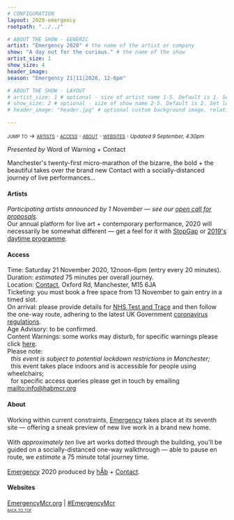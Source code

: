 ```yaml
---
# CONFIGURATION
layout: 2020-emergency
rootpath: "../../"

# ABOUT THE SHOW - GENERIC
artist: "Emergency 2020" # the name of the artist or company
show: "A day out for the curious." # the name of the show
artist_size: 1
show_size: 4
header_image:  
season: "Emergency 21|11|2020, 12-6pm"

# ABOUT THE SHOW - LAYOUT
# artist_size: 1 # optional - size of artist name 1-5. Default is 1. Set longer names to lower values
# show_size: 2 # optional - size of show name 2-5. Default is 2. Set longer names to lower values
# header_image: "header.jpg" # optional custom background image, relative to current page

---
```

<span style='font-variant: small-caps'>jump to → [artists](/current/2020-emergency/#artists) · [access](/current/2020-emergency/#access) · [about](/current/2020-emergency/#about) · [websites](/current/2020-emergency/#websites)</span> · <small>*Updated 9 September, 4.30pm*</small>     
        
*Presented by* Word of Warning *+* Contact        
        
Manchester's twenty-first micro-marathon of the bizarre, the bold + the beautiful takes over the brand new Contact with a socially-distanced journey of live performances…       
        
#### Artists       
*Participating artists announced by 1 November — see our <a href="http://emergencymcr.posthaven.com" target="_blank">open call for proposals</a>.*<br>Our annual platform for live art + contemporary performance, 2020 will necessarily be somewhat different — get a feel for it with [StopGap](/archive/2020-emergencystopgap) or [2019's daytime programme](/archive/2019-emergency/daytime).         
        
#### Access            
Time: Saturday 21 November 2020, 12noon-6pm (entry every 20 minutes).<br>Duration: *estimated* 75 minutes per overall journey.<br>Location: <a href="http://contactmcr.com" target="_blank">Contact</a>, Oxford Rd, Manchester, M15 6JA<br>Ticketing: you must book a free space from 13 November to gain entry in a timed slot.<br>On arrival: please provide details for <a href="http://nhs.uk/conditions/coronavirus-covid-19/testing-and-tracing" target="_blank">NHS Test and Trace</a> and then follow the one-way route, adhering to the latest UK Government <a href="http://www.gov.uk/coronavirus" target="_blank">coronavirus regulations</a>.<br>Age Advisory: to be confirmed.<br>Content Warnings: some works may disturb, for specific warnings please click [here](/warnings).<br>Please note:<br>&nbsp;&nbsp;*this event is subject to potential lockdown restrictions in Manchester;*<br>&nbsp;&nbsp;this event takes place indoors and is accessible for people using wheelchairs;<br>&nbsp;&nbsp;for specific access queries please get in touch by emailing <mailto:info@habmcr.org>         
          
#### About         
Working within current constraints, [Emergency](/hab/emergency) takes place at its seventh site — offering a sneak preview of new live work in a brand new home.<br><br>With *approximately ten* live art works dotted through the building, you'll be guided on a socially-distanced one-way walkthrough — able to pause en route, we *estimate* a 75 minute total journey time.<br><br>[Emergency](/hab/emergency) 2020 produced by [hÅb](/hab) + <a href="http://contactmcr.com" target="_blank">Contact</a>.         
         
#### Websites         
<a href="http://emergencymcr.org" target="_blank">EmergencyMcr.org</a> | <a href="http://twitter.com/hashtag/EmergencyMcr" target="_blank">#EmergencyMcr</a>         
<small><span style='font-variant: small-caps'>[back to top](/current/2020-emergency)</span></small>
